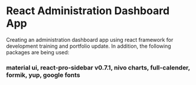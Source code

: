 # React Administration Dashboard App

Creating an administration dashboard app using react framework for development training and portfolio update.
In addition, the following packages are being used:

### material ui, react-pro-sidebar v0.7.1, nivo charts, full-calender, formik, yup, google fonts
